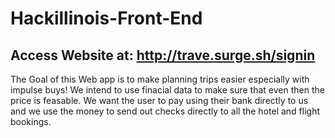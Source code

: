 # Hackillinois-Front-End
## Access Website at: http://trave.surge.sh/signin
The Goal of this Web app is to make planning trips easier especially with impulse buys! We intend to use finacial data to make sure that even then the price is feasable. We want the user to pay using their bank directly to us and we use the money to send out checks directly to all the hotel and flight bookings.
